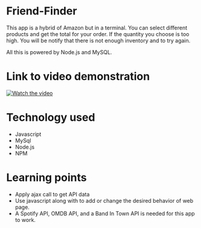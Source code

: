 # Friend-Finder

This app is a hybrid of Amazon but in a terminal. You can select different products and get the total for your order. If the quantity you choose is too high. You will be notify that there is not enough inventory and to try again.

All this is powered by Node.js and MySQL.

# Link to video demonstration
[![Watch the video](https://github.com/leronj23/bAmazon-Customer/blob/master/screenshot/bAmazonCustomer-app.png)](https://youtu.be/crxhlFH0g_A)

# Technology used
* Javascript
* MySql
* Node.js
* NPM

# Learning points
* Apply ajax call to get API data
* Use javascript along with  to add or change the desired behavior of web page.
* A Spotify API, OMDB API, and a Band In Town API is needed for this app to work.
